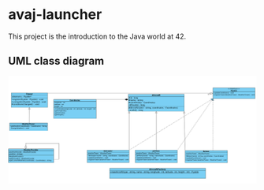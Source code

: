 # avaj-launcher
This project is the introduction to the Java world at 42.

## UML class diagram

![avaj-uml](avaj_uml.jpg)

